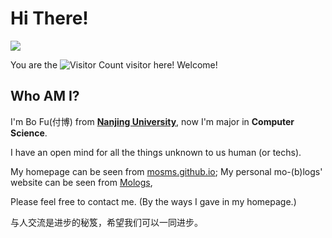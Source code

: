 # Hi There!

![](https://media.giphy.com/media/3oEduZtPOv5OSecubu/giphy.gif)

You are the ![Visitor Count](https://profile-counter.glitch.me/mosms-me/count.svg) visitor here! Welcome!

## Who AM I?

I'm Bo Fu(付博) from [**Nanjing University**](https://www.nju.edu.cn/en/), now I'm major in **Computer Science**.

I have an open mind for all the things unknown to us human (or techs).

My homepage can be seen from [mosms.github.io](https://mosms.github.io/); My personal mo-(b)logs' website can be seen from [Mologs](https://mosms.github.io/Mologs/),

Please feel free to contact me. (By the ways I gave in my homepage.)

与人交流是进步的秘笈，希望我们可以一同进步。
